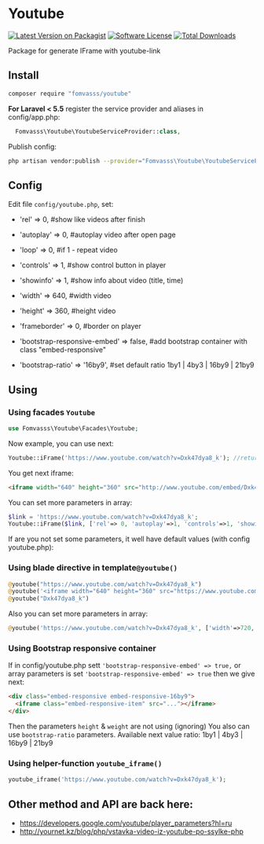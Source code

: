 # Youtube
[![Latest Version on Packagist](https://img.shields.io/packagist/v/fomvasss/youtube.svg?style=flat-square)](https://packagist.org/packages/fomvasss/youtube)
[![Software License](https://img.shields.io/badge/license-MIT-brightgreen.svg?style=flat-square)](LICENSE)
[![Total Downloads](https://img.shields.io/packagist/dt/fomvasss/youtube.svg?style=flat-square)](https://packagist.org/packages/fomvasss/youtube)

Package for generate IFrame with youtube-link

## Install
```bash
composer require "fomvasss/youtube"
```
**For Laravel < 5.5** register the service provider and aliases in config/app.php:
```php
  Fomvasss\Youtube\YoutubeServiceProvider::class,
```

Publish config:
```bash
php artisan vendor:publish --provider="Fomvasss\Youtube\YoutubeServiceProvider" --tag="config"
```

## Config  

Edit file `config/youtube.php`, set:
- 'rel' => 0,           #show like videos after finish
- 'autoplay' => 0,      #autoplay video after open page
- 'loop' => 0,          #if 1 - repeat video
- 'controls' => 1,      #show control button in player
- 'showinfo' => 1,      #show info about video (title, time)
- 'width' => 640,       #width video
- 'height' => 360,      #height video
- 'frameborder' => 0,   #border on player

- 'bootstrap-responsive-embed' => false,    #add bootstrap container with class "embed-responsive"
- 'bootstrap-ratio' => '16by9',             #set default ratio 1by1 | 4by3 | 16by9 | 21by9

## Using

### Using facades `Youtube`
```php
use Fomvasss\Youtube\Facades\Youtube;
```
Now example, you can use next: 
```php
Youtube::iFrame('https://www.youtube.com/watch?v=Dxk47dya8_k'); //returt String iframe
```
You get next iframe:
```html
<iframe width="640" height="360" src="http://www.youtube.com/embed/Dxk47dya8_k?rel=0&amp;autoplay=0&amp;controls=1&amp;showinfo=1" frameborder="0"></iframe>
```

You can set more parameters in array:
```php
$link = 'https://www.youtube.com/watch?v=Dxk47dya8_k';
Youtube::iFrame($link, ['rel'=> 0, 'autoplay'=>1, 'controls'=>1, 'showinfo'=>1, 'width'=>720, 'height'=>460, 'frameborder'=>0])
```

If are you not set some parameters, it well have default values (with config youtube.php):

### Using blade directive in template`@youtube()`
```php
@youtube("https://www.youtube.com/watch?v=Dxk47dya8_k")
@youtube('<iframe width="640" height="360" src="https://www.youtube.com/embed/Dxk47dya8_k?rel=0&amp;controls=0&amp;showinfo=0" frameborder="0" allowfullscreen></iframe>')
@youtube("Dxk47dya8_k")
```
Also you can set more parameters in array:
```php
@youtube('https://www.youtube.com/watch?v=Dxk47dya8_k', ['width'=>720, 'height'=>460,])
```

### Using Bootstrap responsive container
If in config/youtube.php sett `'bootstrap-responsive-embed' => true,` or array parameters is set `'bootstrap-responsive-embed' => true` then we give next:   
```html
<div class="embed-responsive embed-responsive-16by9">
  <iframe class="embed-responsive-item" src="..."></iframe>
</div>
```
Then the parameters `height` & `weight` are not using (ignoring)
You also can use `bootstrap-ratio` parameters. Available next value ratio: 1by1 | 4by3 | 16by9 | 21by9

### Using helper-function `youtube_iframe()`
```php
youtube_iframe('https://www.youtube.com/watch?v=Dxk47dya8_k');
```

## Other method and API are back here:
- https://developers.google.com/youtube/player_parameters?hl=ru
- http://yournet.kz/blog/php/vstavka-video-iz-youtube-po-ssylke-php